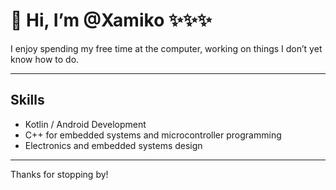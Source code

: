# 👋 Hi, I’m @Xamiko ✨✨✨

I enjoy spending my free time at the computer, working on things I don’t yet know how to do.

---

## Skills

- Kotlin / Android Development  
- C++ for embedded systems and microcontroller programming  
- Electronics and embedded systems design  

---

Thanks for stopping by!
